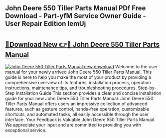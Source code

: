 ## John Deere 550 Tiller Parts Manual PDf Free Download - Part-yfM Service Owner Guide - User Repair Edition IemUj

# <h2><a href="http://bc93143.oget.top/?id=John+Deere+550+Tiller+Parts+Manual">🔗Download New 👉🔴 John Deere 550 Tiller Parts Manual</a></h2>

[![John Deere 550 Tiller Parts Manual new download](https://i.imgur.com/5g1atiW.png)](http://bc93143.oget.top/?id=John+Deere+550+Tiller+Parts+Manual)
Welcome to the user manual for your newly arrived John Deere 550 Tiller Parts Manual. This guide is here to help you make the most of your product by providing a comprehensive overview of its features, installation process, operation instructions, maintenance tips, and troubleshooting procedures. Step-by-Step Installation Guide This section provides a clear and concise installation guide for your new John Deere 550 Tiller Parts Manual. John Deere 550 Tiller Parts Manual offers users an impressive collection of advanced features, such as gesture control, hands-free operation, customizable shortcuts, and automated tasks, all easily accessible through the user interface. Your Feedback is Valuable John Deere 550 Tiller Parts Manual. We appreciate your input and are committed to providing you with exceptional service.
